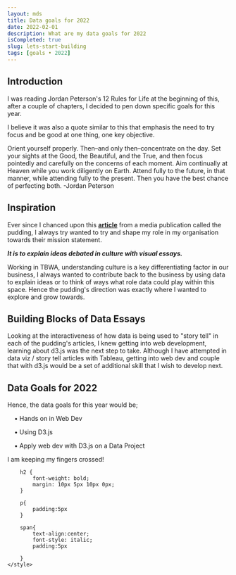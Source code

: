 ```yaml
---
layout: mds
title: Data goals for 2022
date: 2022-02-01
description: What are my data goals for 2022
isCompleted: true
slug: lets-start-building
tags: [goals • 2022]
---
```


## Introduction

<p>I was reading Jordan Peterson's 12 Rules for Life at the beginning of this, after a couple of chapters, I decided to pen down specific goals for this year.</p>

<p> I believe it was also a quote similar to this that emphasis the need to try focus and be good at one thing, one key objective. 
</p>

<p></p>

<span>Orient yourself properly. Then–and only then–concentrate on the day. Set your sights at the Good, the Beautiful, and the True, and then focus pointedly and carefully on the concerns of each moment. Aim continually at Heaven while you work diligently on Earth. Attend fully to the future, in that manner, while attending fully to the present. Then you have the best chance of perfecting both. -Jordan Peterson</span>

<p></p>

## Inspiration

Ever since I chanced upon this **[article](https://pudding.cool/2021/10/judge-my-music/)** from a media publication called the pudding, I always try wanted to try and shape my role in my organisation towards their mission statement.

**_It is to explain ideas debated in culture with visual essays._**

Working in TBWA, understanding culture is a key differentiating factor in our business, I always wanted to contribute back to the business by using data to explain ideas or to think of ways what role data could play within this space. Hence the pudding's direction was exactly where I wanted to explore and grow towards.

## Building Blocks of Data Essays

Looking at the interactiveness of how data is being used to "story tell" in each of the pudding's articles, I knew getting into web development, learning about d3.js was the next step to take. Although I have attempted in data viz / story tell articles with Tableau, getting into web dev and couple that with d3.js would be a set of additional skill that I wish to develop next.

## Data Goals for 2022

Hence, the data goals for this year would be;

&nbsp;&nbsp;&nbsp; • Hands on in Web Dev

&nbsp;&nbsp;&nbsp; • Using D3.js

&nbsp;&nbsp;&nbsp; • Apply web dev with D3.js on a Data Project

I am keeping my fingers crossed!

```<style>
	h2 {
		font-weight: bold;
        margin: 10px 5px 10px 0px;
	}

	p{
		padding:5px
	}

	span{
		text-align:center;
		font-style: italic;
		padding:5px

	}
</style>
```
